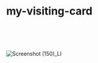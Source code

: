 # my-visiting-card<br><br><br>
![Screenshot (150)_LI](https://user-images.githubusercontent.com/52134154/131215781-8b4a7087-3602-41a1-84cd-67f56f325f52.jpg)
